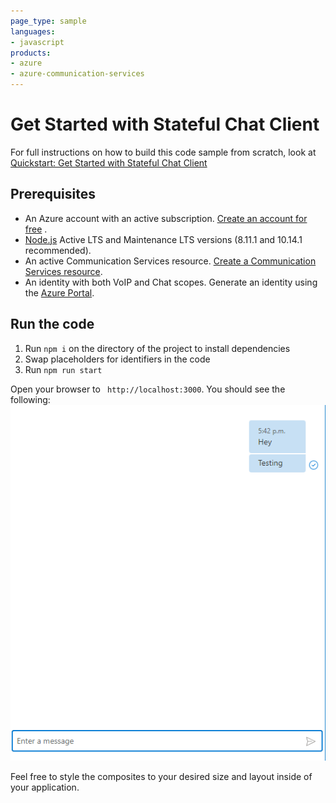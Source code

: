 ```yaml
---
page_type: sample
languages:
- javascript
products:
- azure
- azure-communication-services
---
```


# Get Started with Stateful Chat Client

For full instructions on how to build this code sample from scratch, look at [Quickstart: Get Started with Stateful Chat Client](https://azure.github.io/communication-ui-library/?path=/story/quickstarts-statefulclient--page)

## Prerequisites

- An Azure account with an active subscription. [Create an account for free](https://azure.microsoft.com/free/?WT.mc_id=A261C142F)  .
- [Node.js](https://nodejs.org/en/) Active LTS and Maintenance LTS versions (8.11.1 and 10.14.1 recommended).
- An active Communication Services resource. [Create a Communication Services resource](https://docs.microsoft.com/azure/communication-services/quickstarts/create-communication-resource).
- An identity with both VoIP and Chat scopes. Generate an identity using the [Azure Portal](https://docs.microsoft.com/azure/communication-services/quickstarts/identity/quick-create-identity).

## Run the code

1. Run `npm i` on the directory of the project to install dependencies
2. Swap placeholders for identifiers in the code
3. Run `npm run start`

Open your browser to ` http://localhost:3000`. You should see the following:
![Chat Stateful End State](../media/ChatEndState.png)

Feel free to style the composites to your desired size and layout inside of your application.
